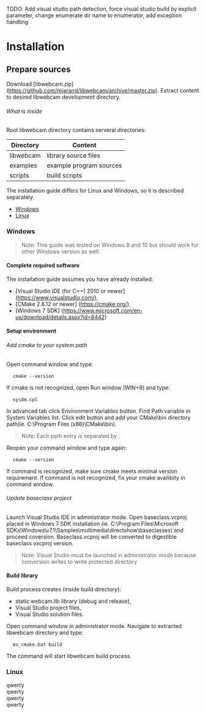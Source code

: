 TODO: Add visual studio path detection, force visual studio build by explicit parameter, change enumerate dir name to enumerator, add exception handling

# Installation

## Prepare sources
Download [libwebcam.zip] (https://github.com/rojarand/libwebcam/archive/master.zip). Extract content to desired libwebcam development directory. 

###### What is inside
Root libwebcam directory contains serveral directories:  

| Directory     | Content                 |
| ------------- |-------------------------|
| libwebcam     | library source files    |
| examples      | example program sources |
| scripts       | build scripts           |

The installation guide differs for Linux and Windows, so it is described separately.

* [Windows](#windows)
* [Linux](#linux)

### Windows

> Note: This guide was tested on Windows 8 and 10 but should work for other Windows version as well.

#### Complete required software

The installation guide assumes you have already installed:
- [Visual Studio IDE (for C++) 2010 or newer] (https://www.visualstudio.com/),
- [CMake 2.8.12 or newer] (https://cmake.org/),
- [Windows 7 SDK] (https://www.microsoft.com/en-us/download/details.aspx?id=8442)

#### Setup environment

###### Add cmake to your system path  
Open command window and type:  
<pre>
  <code>cmake --version</code>
</pre>
If cmake is not recognized, open Run window (WIN+R) and type:  
<pre>
  <code>sysdm.cpl</code>
</pre>
In advanced tab click Environment Variables button. Find Path variable in System Variables list. Click edit button and add your CMake\bin directory path(ie. C:\Program Files (x86)\CMake\bin).  
> Note: Each path entry is separated by ;  

Reopen your command window and type again:  
<pre>
  <code>cmake --version</code>
</pre>
If command is recognized, make sure cmake meets minimal version requirement. If command is not recognized, fix your cmake availibity in command window.

###### Update baseclass project

Launch Visual Studio IDE in administrator mode. Open baseclass.vcproj placed in Windows 7 SDK installation (ie. C:\Program Files\Microsoft SDKs\Windows\v7.1\Samples\multimedia\directshow\baseclasses\) and proceed coversion. Baseclass.vcproj will be converted to digestible baseclass.vxcproj version.

> Note: Visual Studio must be launched in administrator mode because conversion writes to write protected directory

#### Build library

Build process creates (inside build directory):
- static webcam.lib library (debug and release),
- Visual Studio project files,
- Visual Studio solution files.

Open command window in administrator mode. Navigate to extracted libwebcam directory and type: 
<pre>
  <code>ms_cmake.bat build</code>
</pre>
The command will start libwebcam build process.



### Linux
qwerty  
qwerty  
qwerty  
qwerty  








